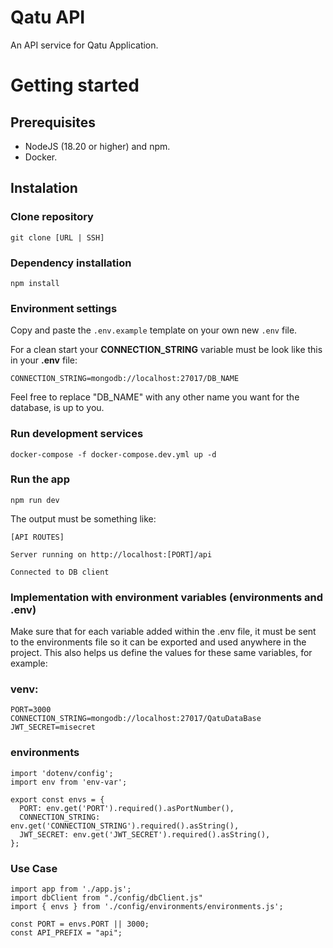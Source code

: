 # Qatu API

An API service for Qatu Application.


# Getting started

## Prerequisites
* NodeJS (18.20 or higher) and npm. 
* Docker.

## Instalation

### Clone repository
```
git clone [URL | SSH]
```
### Dependency installation

```
npm install
```

### Environment settings

Copy and paste the `.env.example` template on your own new `.env` file.

For a clean start your **CONNECTION_STRING** variable must be look like this in your **.env** file:

```
CONNECTION_STRING=mongodb://localhost:27017/DB_NAME
```

Feel free to replace "DB_NAME" with any other name you want for the database, is up to you.

### Run development services

```
docker-compose -f docker-compose.dev.yml up -d
```

### Run the app

```
npm run dev
```

The output must be something like:

`[API ROUTES]`

`Server running on http://localhost:[PORT]/api`

`Connected to DB client`

### Implementation with environment variables (environments and .env)

Make sure that for each variable added within the .env file, it must be sent to the environments file so it can be exported and used anywhere in the project. This also helps us define the values ​​for these same variables, for example:

### venv:
```
PORT=3000
CONNECTION_STRING=mongodb://localhost:27017/QatuDataBase
JWT_SECRET=misecret
```

### environments
```
import 'dotenv/config';
import env from 'env-var';

export const envs = {
  PORT: env.get('PORT').required().asPortNumber(),
  CONNECTION_STRING: env.get('CONNECTION_STRING').required().asString(),
  JWT_SECRET: env.get('JWT_SECRET').required().asString(),
};
```

### Use Case
```
import app from './app.js';
import dbClient from "./config/dbClient.js"
import { envs } from './config/environments/environments.js';

const PORT = envs.PORT || 3000;
const API_PREFIX = "api";
```